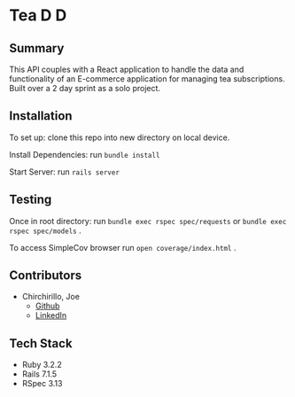 # Tea D D

## Summary

This API couples with a React application to handle the data and functionality of an E-commerce application for managing tea subscriptions. Built over a 2 day sprint as a solo project.

## Installation

To set up: clone this repo into new directory on local device.

Install Dependencies: run `bundle install`

Start Server: run `rails server`

## Testing

Once in root directory: run `bundle exec rspec spec/requests` or `bundle exec rspec spec/models` .

To access SimpleCov browser run `open coverage/index.html` .


## Contributors

- Chirchirillo, Joe
  - [Github](https://github.com/jchirch)
  - [LinkedIn](https://www.linkedin.com/in/joechirchirillo/)


## Tech Stack

- Ruby 3.2.2
- Rails 7.1.5
- RSpec 3.13
